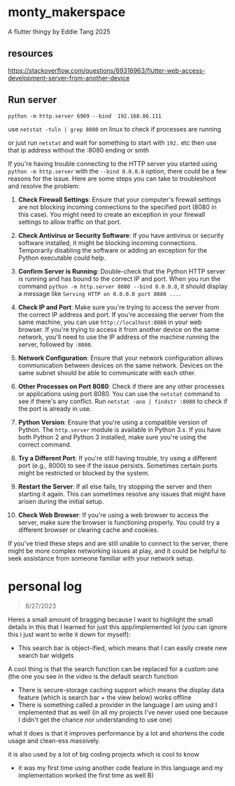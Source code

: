 # monty_makerspace

A flutter thingy by Eddie Tang 2025

## resources

https://stackoverflow.com/questions/69316963/flutter-web-access-development-server-from-another-device


## Run server

`python -m http.server 6969 --bind  192.168.86.111`

use `netstat -tuln | grep 8080` on linux to check if processes are running

or just run `netstat` and wait for something to start with `192.` etc then use that ip address without the :8080 ending or smth


If you're having trouble connecting to the HTTP server you started using `python -m http.server` with the `--bind 0.0.0.0` option, there could be a few reasons for the issue. Here are some steps you can take to troubleshoot and resolve the problem:

1. **Check Firewall Settings**: Ensure that your computer's firewall settings are not blocking incoming connections to the specified port (8080 in this case). You might need to create an exception in your firewall settings to allow traffic on that port.

2. **Check Antivirus or Security Software**: If you have antivirus or security software installed, it might be blocking incoming connections. Temporarily disabling the software or adding an exception for the Python executable could help.

3. **Confirm Server is Running**: Double-check that the Python HTTP server is running and has bound to the correct IP and port. When you run the command `python -m http.server 8080 --bind 0.0.0.0`, it should display a message like `Serving HTTP on 0.0.0.0 port 8080 ...`.

4. **Check IP and Port**: Make sure you're trying to access the server from the correct IP address and port. If you're accessing the server from the same machine, you can use `http://localhost:8080` in your web browser. If you're trying to access it from another device on the same network, you'll need to use the IP address of the machine running the server, followed by `:8080`.

5. **Network Configuration**: Ensure that your network configuration allows communication between devices on the same network. Devices on the same subnet should be able to communicate with each other.

6. **Other Processes on Port 8080**: Check if there are any other processes or applications using port 8080. You can use the `netstat` command to see if there's any conflict. Run `netstat -ano | findstr :8080` to check if the port is already in use.

7. **Python Version**: Ensure that you're using a compatible version of Python. The `http.server` module is available in Python 3.x. If you have both Python 2 and Python 3 installed, make sure you're using the correct command.

8. **Try a Different Port**: If you're still having trouble, try using a different port (e.g., 8000) to see if the issue persists. Sometimes certain ports might be restricted or blocked by the system.

9. **Restart the Server**: If all else fails, try stopping the server and then starting it again. This can sometimes resolve any issues that might have arisen during the initial setup.

10. **Check Web Browser**: If you're using a web browser to access the server, make sure the browser is functioning properly. You could try a different browser or clearing cache and cookies.

If you've tried these steps and are still unable to connect to the server, there might be more complex networking issues at play, and it could be helpful to seek assistance from someone familiar with your network setup.

# personal log 

> 8/27/2023

Heres a small amount of bragging because I want to highlight the small details in this that I learned for just this app/implemented lol (you can ignore this i just want to write it down for myself):
- This search bar is object-ified, which means that I can easily create new search bar widgets 

A cool thing is that the search function can be replaced for a custom one (the one you see in the video is the default search function

- There is secure-storage caching support which means the display data feature (which is search bar + the view below) works offline
- There is something called a provider in the language I am using and I implemented that as well (in all my projects I've never used one because I didn't get the chance nor understanding to use one) 

what it does is that it improves performance by a lot and shortens the code usage and clean-ess massively. 

it is also used by a lot of big coding projects which is cool to know

- it was my first time using another code feature in this language and my implementation worked the first time as well B)

